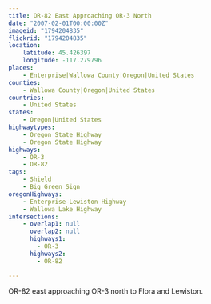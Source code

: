 ```yaml
---
title: OR-82 East Approaching OR-3 North
date: "2007-02-01T00:00:00Z"
imageid: "1794204835"
flickrid: "1794204835"
location:
    latitude: 45.426397
    longitude: -117.279796
places:
    - Enterprise|Wallowa County|Oregon|United States
counties:
    - Wallowa County|Oregon|United States
countries:
    - United States
states:
    - Oregon|United States
highwaytypes:
    - Oregon State Highway
    - Oregon State Highway
highways:
    - OR-3
    - OR-82
tags:
    - Shield
    - Big Green Sign
oregonHighways:
    - Enterprise-Lewiston Highway
    - Wallowa Lake Highway
intersections:
    - overlap1: null
      overlap2: null
      highways1:
        - OR-3
      highways2:
        - OR-82

---
```

OR-82 east approaching OR-3 north to Flora and Lewiston.